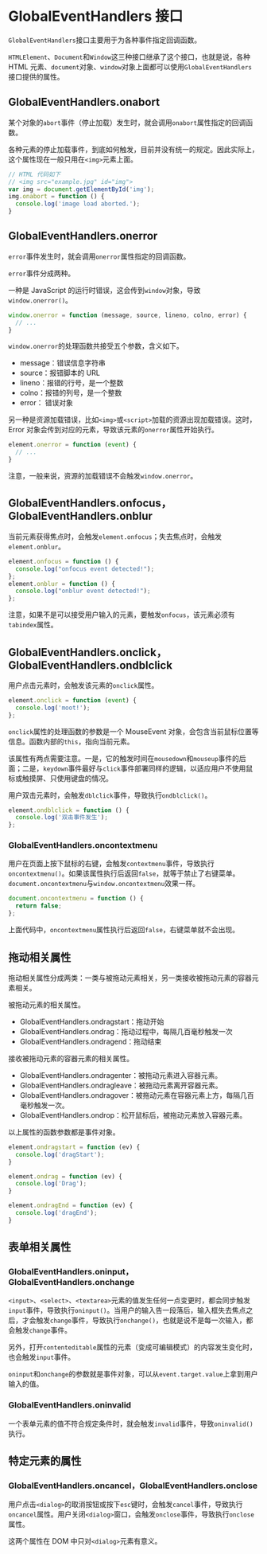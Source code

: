 # GlobalEventHandlers 接口

`GlobalEventHandlers`接口主要用于为各种事件指定回调函数。

`HTMLElement`、`Document`和`Window`这三种接口继承了这个接口，也就是说，各种 HTML 元素、`document`对象、`window`对象上面都可以使用`GlobalEventHandlers`接口提供的属性。

## GlobalEventHandlers.onabort

某个对象的`abort`事件（停止加载）发生时，就会调用`onabort`属性指定的回调函数。

各种元素的停止加载事件，到底如何触发，目前并没有统一的规定。因此实际上，这个属性现在一般只用在`<img>`元素上面。

```javascript
// HTML 代码如下
// <img src="example.jpg" id="img">
var img = document.getElementById('img');
img.onabort = function () {
  console.log('image load aborted.');
}
```

## GlobalEventHandlers.onerror

`error`事件发生时，就会调用`onerror`属性指定的回调函数。

`error`事件分成两种。

一种是 JavaScript 的运行时错误，这会传到`window`对象，导致`window.onerror()`。

```javascript
window.onerror = function (message, source, lineno, colno, error) {
  // ...
}
```

`window.onerror`的处理函数共接受五个参数，含义如下。

- message：错误信息字符串
- source：报错脚本的 URL
- lineno：报错的行号，是一个整数
- colno：报错的列号，是一个整数
- error： 错误对象

另一种是资源加载错误，比如`<img>`或`<script>`加载的资源出现加载错误。这时，Error 对象会传到对应的元素，导致该元素的`onerror`属性开始执行。

```javascript
element.onerror = function (event) {
  // ...
}
```

注意，一般来说，资源的加载错误不会触发`window.onerror`。

## GlobalEventHandlers.onfocus，GlobalEventHandlers.onblur

当前元素获得焦点时，会触发`element.onfocus`；失去焦点时，会触发`element.onblur`。

```javascript
element.onfocus = function () {
  console.log("onfocus event detected!");
};
element.onblur = function () {
  console.log("onblur event detected!");
};
```

注意，如果不是可以接受用户输入的元素，要触发`onfocus`，该元素必须有`tabindex`属性。

## GlobalEventHandlers.onclick，GlobalEventHandlers.ondblclick

用户点击元素时，会触发该元素的`onclick`属性。

```javascript
element.onclick = function (event) {
  console.log('moot!');
};
```

`onclick`属性的处理函数的参数是一个 MouseEvent 对象，会包含当前鼠标位置等信息。函数内部的`this`，指向当前元素。

该属性有两点需要注意。一是，它的触发时间在`mousedown`和`mouseup`事件的后面；二是，`keydown`事件最好与`click`事件部署同样的逻辑，以适应用户不使用鼠标或触摸屏、只使用键盘的情况。

用户双击元素时，会触发`dblclick`事件，导致执行`ondblclick()`。

```javascript
element.ondblclick = function () {
  console.log('双击事件发生');
};
```

### GlobalEventHandlers.oncontextmenu

用户在页面上按下鼠标的右键，会触发`contextmenu`事件，导致执行`oncontextmenu()`。如果该属性执行后返回`false`，就等于禁止了右键菜单。`document.oncontextmenu`与`window.oncontextmenu`效果一样。

```javascript
document.oncontextmenu = function () {
  return false;
};
```

上面代码中，`oncontextmenu`属性执行后返回`false`，右键菜单就不会出现。

## 拖动相关属性

拖动相关属性分成两类：一类与被拖动元素相关，另一类接收被拖动元素的容器元素相关。

被拖动元素的相关属性。

- GlobalEventHandlers.ondragstart：拖动开始
- GlobalEventHandlers.ondrag：拖动过程中，每隔几百毫秒触发一次
- GlobalEventHandlers.ondragend：拖动结束

接收被拖动元素的容器元素的相关属性。

- GlobalEventHandlers.ondragenter：被拖动元素进入容器元素。
- GlobalEventHandlers.ondragleave：被拖动元素离开容器元素。
- GlobalEventHandlers.ondragover：被拖动元素在容器元素上方，每隔几百毫秒触发一次。
- GlobalEventHandlers.ondrop：松开鼠标后，被拖动元素放入容器元素。

以上属性的函数参数都是事件对象。

```javascript
element.ondragstart = function (ev) {
  console.log('dragStart');
}

element.ondrag = function (ev) {
  console.log('Drag');
}

element.ondragEnd = function (ev) {
  console.log('dragEnd');
}
```

## 表单相关属性

### GlobalEventHandlers.oninput，GlobalEventHandlers.onchange

`<input>`、`<select>`、`<textarea>`元素的值发生任何一点变更时，都会同步触发`input`事件，导致执行`oninput()`。当用户的输入告一段落后，输入框失去焦点之后，才会触发`change`事件，导致执行`onchange()`，也就是说不是每一次输入，都会触发`change`事件。

另外，打开`contenteditable`属性的元素（变成可编辑模式）的内容发生变化时，也会触发`input`事件。

`oninput`和`onchange`的参数就是事件对象，可以从`event.target.value`上拿到用户输入的值。

### GlobalEventHandlers.oninvalid

一个表单元素的值不符合规定条件时，就会触发`invalid`事件，导致`oninvalid()`执行。

## 特定元素的属性

### GlobalEventHandlers.oncancel，GlobalEventHandlers.onclose

用户点击`<dialog>`的取消按钮或按下`esc`键时，会触发`cancel`事件，导致执行`oncancel`属性。用户关闭`<dialog>`窗口，会触发`onclose`事件，导致执行`onclose`属性。

这两个属性在 DOM 中只对`<dialog>`元素有意义。
